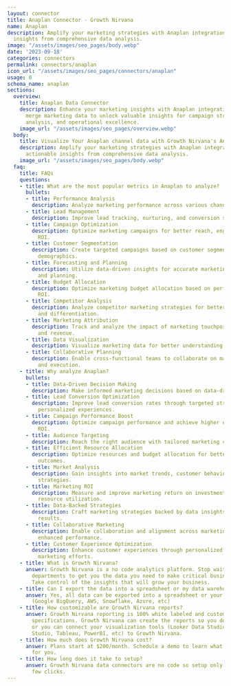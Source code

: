 ```yaml
---
layout: connector
title: Anaplan Connector - Growth Nirvana
name: Anaplan
description: Amplify your marketing strategies with Anaplan integration. Gain actionable
  insights from comprehensive data analysis.
image: "/assets/images/seo_pages/body.webp"
date: '2023-09-18'
categories: connectors
permalink: connectors/anaplan
icon_url: "/assets/images/seo_pages/connectors/anaplan"
usage: 0
schema_name: anaplan
sections:
  overview:
    title: Anaplan Data Connector
    description: Enhance your marketing insights with Anaplan integration. Seamlessly
      merge marketing data to unlock valuable insights for campaign strategies, lead
      analysis, and operational excellence.
    image_url: "/assets/images/seo_pages/overview.webp"
  body:
    title: Visualize Your Anaplan channel data with Growth Nirvana's Anaplan Connector
    description: Amplify your marketing strategies with Anaplan integration. Gain
      actionable insights from comprehensive data analysis.
    image_url: "/assets/images/seo_pages/body.webp"
  faq:
    title: FAQs
    questions:
    - title: What are the most popular metrics in Anaplan to analyze?
      bullets:
      - title: Performance Analysis
        description: Analyze marketing performance across various channels and campaigns.
      - title: Lead Management
        description: Improve lead tracking, nurturing, and conversion strategies.
      - title: Campaign Optimization
        description: Optimize marketing campaigns for better reach, engagement, and
          ROI.
      - title: Customer Segmentation
        description: Create targeted campaigns based on customer segmentation and
          demographics.
      - title: Forecasting and Planning
        description: Utilize data-driven insights for accurate marketing forecasting
          and planning.
      - title: Budget Allocation
        description: Optimize marketing budget allocation based on performance and
          ROI.
      - title: Competitor Analysis
        description: Analyze competitor marketing strategies for better positioning
          and differentiation.
      - title: Marketing Attribution
        description: Track and analyze the impact of marketing touchpoints on conversion
          and revenue.
      - title: Data Visualization
        description: Visualize marketing data for better understanding and decision-making.
      - title: Collaborative Planning
        description: Enable cross-functional teams to collaborate on marketing planning
          and execution.
    - title: Why analyze Anaplan?
      bullets:
      - title: Data-Driven Decision Making
        description: Make informed marketing decisions based on data-driven insights.
      - title: Lead Conversion Optimization
        description: Improve lead conversion rates through targeted strategies and
          personalized experiences.
      - title: Campaign Performance Boost
        description: Optimize campaign performance and achieve higher engagement and
          ROI.
      - title: Audience Targeting
        description: Reach the right audience with tailored marketing campaigns.
      - title: Efficient Resource Allocation
        description: Optimize resources and budget allocation for better marketing
          outcomes.
      - title: Market Analysis
        description: Gain insights into market trends, customer behavior, and competitor
          strategies.
      - title: Marketing ROI
        description: Measure and improve marketing return on investment for better
          resource utilization.
      - title: Data-Backed Strategies
        description: Craft marketing strategies backed by data insights for improved
          results.
      - title: Collaborative Marketing
        description: Enable collaboration and alignment across marketing teams for
          enhanced performance.
      - title: Customer Experience Optimization
        description: Enhance customer experiences through personalized and targeted
          marketing efforts.
    - title: What is Growth Nirvana?
      answer: Growth Nirvana is a no code analytics platform. Stop waiting for other
        departments to get you the data you need to make critical business decisions.
        Take control of the insights that will grow your business.
    - title: Can I export the data into a spreadsheet or my data warehouse?
      answer: Yes, all data can be exported into a spreadsheet or your data warehouse
        (Google BigQuery, AWS, Snowflake, Azure, etc)
    - title: How customizable are Growth Nirvana reports?
      answer: Growth Nirvana reporting is 100% white labeled and customized to your
        specifications. Growth Nirvana can create the reports so you don’t have to
        or you can connect your visualization tools (Looker Data Studio/Google Data
        Studio, Tableau, PowerBI, etc) to Growth Nirvana.
    - title: How much does Growth Nirvana cost?
      answer: Plans start at $200/month. Schedule a demo to learn what plan is best
        for you.
    - title: How long does it take to setup?
      answer: Growth Nirvana data connectors are no code so setup only requires a
        few clicks.
---
```

